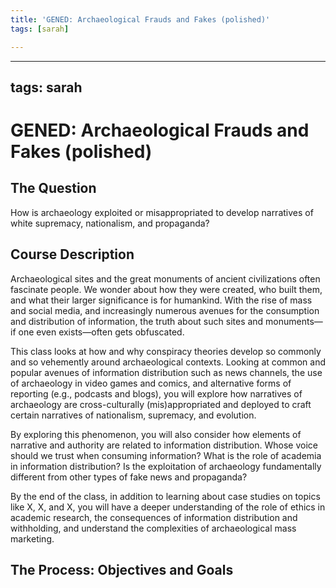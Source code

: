 ```yaml
---
title: 'GENED: Archaeological Frauds and Fakes (polished)'
tags: [sarah]

---
```


---
tags: sarah
---
# GENED: Archaeological Frauds and Fakes (polished) 
## The Question

How is archaeology exploited or misappropriated to develop narratives of white supremacy, nationalism, and propaganda?

## Course Description

Archaeological sites and the great monuments of ancient civilizations often fascinate people. We wonder about how they were created, who built them, and what their larger significance is for humankind. With the rise of mass and social media, and increasingly numerous avenues for the  consumption and distribution of information, the truth about such sites and monuments—if one even exists—often gets obfuscated. 

This class looks at how and why conspiracy theories develop so commonly and so vehemently  around archaeological contexts. Looking at common and popular avenues of information distribution such as news channels, the use of archaeology in video games and comics, and alternative forms of reporting (e.g., podcasts and blogs), you will explore how narratives of archaeology are cross-culturally (mis)appropriated and deployed to craft certain narratives of nationalism, supremacy, and evolution.
 
By exploring this phenomenon, you will also consider how elements of narrative and authority are related to information distribution. Whose voice should we trust when consuming information? What is the role of academia in information distribution? Is the exploitation of archaeology fundamentally different from other types of fake news and propaganda? 


By the end of the class, in addition to learning about case studies on topics like X, X, and X, you will have a deeper understanding of the role of ethics in academic research, the consequences of information distribution and withholding, and understand the complexities of archaeological mass marketing.

## The Process: Objectives and Goals 
